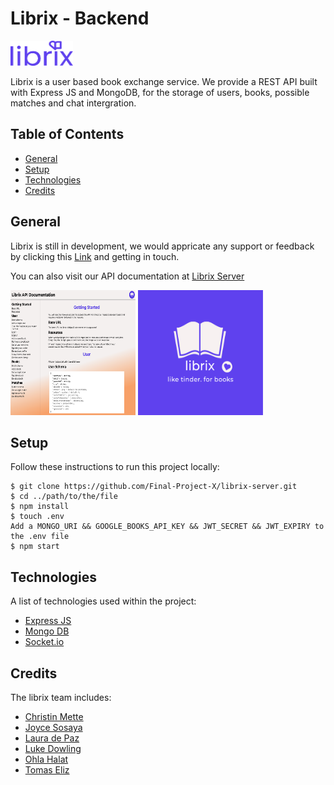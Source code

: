 # Librix - Backend

<img src="/statics/librix-small-logo.png" alt="logo" width="100px" height="40px" />

Librix is a user based book exchange service. We provide a REST API built with Express JS and MongoDB, for the storage of users, books, possible matches and chat intergration.

## Table of Contents

- [General](#general)
- [Setup](#setup)
- [Technologies](#technologies)
- [Credits](#credits)

## General

Librix is still in development, we would appricate any support or feedback by clicking this [Link](https://librix-feedbackform.netlify.app/) and getting in touch.

You can also visit our API documentation at [Librix Server](https://librix-server.herokuapp.com/)

<img src="/statics/documentation.png" alt="documentation" width="200px" height="200px" />
<img src="/statics/librix-book-full-logo.png" alt="logo" width="200px" height="200px" />

## Setup

Follow these instructions to run this project locally:

```
$ git clone https://github.com/Final-Project-X/librix-server.git
$ cd ../path/to/the/file
$ npm install
$ touch .env
Add a MONGO_URI && GOOGLE_BOOKS_API_KEY && JWT_SECRET && JWT_EXPIRY to the .env file
$ npm start
```

## Technologies

A list of technologies used within the project:

- [Express JS](https://expressjs.com/)
- [Mongo DB](https://www.mongodb.com/cloud/atlas/lp/try2-de?utm_source=google&utm_campaign=gs_emea_germany_search_core_brand_atlas_desktop&utm_term=mongo&utm_medium=cpc_paid_search&utm_ad=e&utm_ad_campaign_id=12212624524&gclid=Cj0KCQjwp86EBhD7ARIsAFkgakj2gl0AJL_I9zdrpu8Cw9oSUu9hsrI6B7lcfVbmH43P9dX2k5eVQnkaAtonEALw_wcB)
- [Socket.io](https://socket.io/)

## Credits

The librix team includes:

- [Christin Mette](https://github.com/chmette)
- [Joyce Sosaya](https://github.com/Winkel2019)
- [Laura de Paz](https://github.com/laurapacis)
- [Luke Dowling](https://github.com/luke-dowling)
- [Ohla Halat](https://github.com/olhanotolga)
- [Tomas Eliz](https://github.com/TomasEliz)
